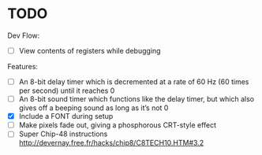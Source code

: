 # TODO

Dev Flow:

- [ ] View contents of registers while debugging

Features:

- [ ] An 8-bit delay timer which is decremented at a rate of 60 Hz (60 times per second) until it reaches 0
- [ ] An 8-bit sound timer which functions like the delay timer, but which also gives off a beeping sound as long as it’s not 0
- [x] Include a FONT during setup
- [ ] Make pixels fade out, giving a phosphorous CRT-style effect
- [ ] Super Chip-48 instructions http://devernay.free.fr/hacks/chip8/C8TECH10.HTM#3.2
